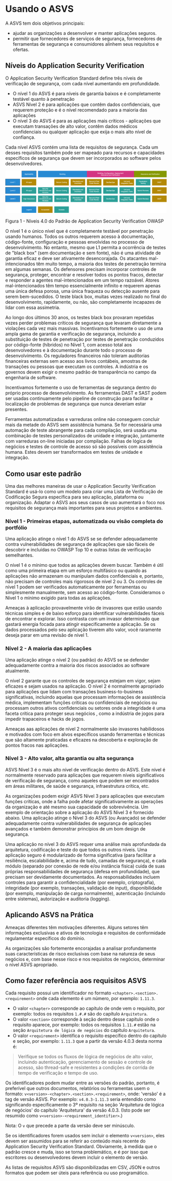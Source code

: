 # Usando o ASVS

A ASVS tem dois objetivos principais:

* ajudar as organizações a desenvolver e manter aplicações seguros.
* permitir que fornecedores de serviços de segurança, fornecedores de ferramentas de segurança e consumidores alinhem seus requisitos e ofertas.

## Níveis do Application Security Verification

O Application Security Verification Standard define três níveis de verificação de segurança, com cada nível aumentando em profundidade.

* O nível 1 do ASVS é para níveis de garantia baixos e é completamente testável quanto à penetração
* ASVS Nível 2 é para aplicações que contêm dados confidenciais, que requerem proteção e é o nível recomendado para a maioria das aplicações
* O nível 3 do ASVS é para as aplicações mais críticos - aplicações que executam transações de alto valor, contêm dados médicos confidenciais ou qualquer aplicação que exija o mais alto nível de confiança.

Cada nível ASVS contém uma lista de requisitos de segurança. Cada um desses requisitos também pode ser mapeado para recursos e capacidades específicos de segurança que devem ser incorporados ao software pelos desenvolvedores.

![Níveis ASVS](https://raw.githubusercontent.com/OWASP/ASVS/master/4.0/images/asvs_40_levels.png "Níveis ASVS")

Figura 1 - Níveis 4.0 do Padrão de Application Security Verification OWASP

O nível 1 é o único nível que é completamente testável por penetração usando humanos. Todos os outros requerem acesso à documentação, código-fonte, configuração e pessoas envolvidas no processo de desenvolvimento. No entanto, mesmo que L1 permita a ocorrência de testes de "black box" (sem documentação e sem fonte), não é uma atividade de garantia eficaz e deve ser ativamente desencorajada. Os atacantes mal-intencionados têm muito tempo, a maioria dos testes de penetração termina em algumas semanas. Os defensores precisam incorporar controles de segurança, proteger, encontrar e resolver todos os pontos fracos, detectar e responder a agentes mal-intencionados em um tempo razoável. Atores mal-intencionados têm tempo essencialmente infinito e requerem apenas uma única defesa porosa, uma única fraqueza ou detecção ausente para serem bem-sucedidos. O teste black box, muitas vezes realizado no final do desenvolvimento, rapidamente, ou não, são completamente incapazes de lidar com essa assimetria.

Ao longo dos últimos 30 anos, os testes black box provaram repetidas vezes perder problemas críticos de segurança que levaram diretamente a violações cada vez mais massivas. Incentivamos fortemente o uso de uma ampla gama de garantia e verificação de segurança, incluindo a substituição de testes de penetração por testes de penetração conduzidos por código-fonte (híbridos) no Nível 1, com acesso total aos desenvolvedores e à documentação durante todo o processo de desenvolvimento. Os reguladores financeiros não toleram auditorias financeiras externas sem acesso aos livros contábeis, amostras de transações ou pessoas que executam os controles. A indústria e os governos devem exigir o mesmo padrão de transparência no campo da engenharia de software.

Incentivamos fortemente o uso de ferramentas de segurança dentro do próprio processo de desenvolvimento. As ferramentas DAST e SAST podem ser usadas continuamente pelo pipeline de construção para facilitar a localização de problemas de segurança que nunca deveriam estar presentes.

Ferramentas automatizadas e varreduras online não conseguem concluir mais da metade do ASVS sem assistência humana. Se for necessária uma automação de teste abrangente para cada compilação, será usada uma combinação de testes personalizados de unidade e integração, juntamente com varreduras on-line iniciadas por compilação. Falhas de lógica de negócios e testes de controle de acesso só são possíveis com assistência humana. Estes devem ser transformados em testes de unidade e integração.

## Como usar este padrão

Uma das melhores maneiras de usar o Application Security Verification Standard é usá-lo como um modelo para criar uma Lista de Verificação de Codificação Segura específica para seu aplicação, plataforma ou organização. Adaptar o ASVS aos seus casos de uso aumentará o foco nos requisitos de segurança mais importantes para seus projetos e ambientes.

### Nível 1 - Primeiras etapas, automatizada ou visão completa do portfólio

Uma aplicação atinge o nível 1 do ASVS se se defender adequadamente contra vulnerabilidades de segurança de aplicações que são fáceis de descobrir e incluídas no OWASP Top 10 e outras listas de verificação semelhantes.

O nível 1 é o mínimo que todos as aplicações devem buscar. Também é útil como uma primeira etapa em um esforço multifásico ou quando as aplicações não armazenam ou manipulam dados confidenciais e, portanto, não precisam de controles mais rigorosos de nível 2 ou 3. Os controles de nível 1 podem ser verificados automaticamente por ferramentas ou simplesmente manualmente, sem acesso ao código-fonte. Consideramos o Nível 1 o mínimo exigido para todas as aplicações.

Ameaças à aplicação provavelmente virão de invasores que estão usando técnicas simples e de baixo esforço para identificar vulnerabilidades fáceis de encontrar e explorar. Isso contrasta com um invasor determinado que gastará energia focada para atingir especificamente a aplicação. Se os dados processados pelo seu aplicação tiverem alto valor, você raramente deseja parar em uma revisão de nível 1.

### Nível 2 - A maioria das aplicações

Uma aplicação atinge o nível 2 (ou padrão) do ASVS se se defender adequadamente contra a maioria dos riscos associados ao software atualmente.

O nível 2 garante que os controles de segurança estejam em vigor, sejam eficazes e sejam usados na aplicação. O nível 2 é normalmente apropriado para aplicações que lidam com transações business-to-business significativas, incluindo aquelas que processam informações de assistência médica, implementam funções críticas ou confidenciais de negócios ou processam outros ativos confidenciais ou setores onde a integridade é uma faceta crítica para proteger seus negócios , como a indústria de jogos para impedir trapaceiros e hacks de jogos.

Ameaças aas aplicações de nível 2 normalmente são invasores habilidosos e motivados com foco em alvos específicos usando ferramentas e técnicas que são altamente praticadas e eficazes na descoberta e exploração de pontos fracos nas aplicações.

### Nível 3 - Alto valor, alta garantia ou alta segurança

ASVS Nível 3 é o mais alto nível de verificação dentro do ASVS. Este nível é normalmente reservado para aplicações que requerem níveis significativos de verificação de segurança, como aqueles que podem ser encontrados em áreas militares, de saúde e segurança, infraestrutura crítica, etc.

As organizações podem exigir ASVS Nível 3 para aplicações que executam funções críticas, onde a falha pode afetar significativamente as operações da organização e até mesmo sua capacidade de sobrevivência. Um exemplo de orientação sobre a aplicação do ASVS Nível 3 é fornecido abaixo. Uma aplicação atinge o Nível 3 do ASVS (ou Avançado) se defender adequadamente contra vulnerabilidades de segurança de aplicações avançados e também demonstrar princípios de um bom design de segurança.

Uma aplicação no nível 3 do ASVS requer uma análise mais aprofundada da arquitetura, codificação e teste do que todos os outros níveis. Uma aplicação seguro é modularizado de forma significativa (para facilitar a resiliência, escalabilidade e, acima de tudo, camadas de segurança), e cada módulo (separado por conexão de rede e/ou instância física) cuida de suas próprias responsabilidades de segurança (defesa em profundidade), que precisam ser devidamente documentados. As responsabilidades incluem controles para garantir a confidencialidade (por exemplo, criptografia), integridade (por exemplo, transações, validação de input), disponibilidade (por exemplo, manipulação de carga normalmente), autenticação (incluindo entre sistemas), autorização e auditoria (logging).

## Aplicando ASVS na Prática

Ameaças diferentes têm motivações diferentes. Alguns setores têm informações exclusivas e ativos de tecnologia e requisitos de conformidade regulamentar específicos do domínio.

As organizações são fortemente encorajadas a analisar profundamente suas características de risco exclusivas com base na natureza de seus negócios e, com base nesse risco e nos requisitos de negócios, determinar o nível ASVS apropriado.

## Como fazer referência aos requisitos ASVS

Cada requisito possui um identificador no formato `<chapter>.<section>.<requirement>` onde cada elemento é um número, por exemplo: `1.11.3`.
- O valor `<chapter>` corresponde ao capítulo de onde vem o requisito, por exemplo: todos os requisitos `1.#.#` são do capítulo `Arquitetura`.
- O valor `<section>` corresponde à seção dentro desse capítulo onde o requisito aparece, por exemplo: todos os requisitos `1.11.#` estão na seção `Arquitetura de lógica de negócios` do capítulo `Arquitetura`.
- O valor `<requirement>` identifica o requisito específico dentro do capítulo e seção, por exemplo: `1.11.3` que a partir da versão 4.0.3 desta norma é:

> Verifique se todos os fluxos de lógica de negócios de alto valor, incluindo autenticação, gerenciamento de sessão e controle de acesso, são thread-safe e resistentes a condições de corrida de tempo de verificação e tempo de uso.

Os identificadores podem mudar entre as versões do padrão, portanto, é preferível que outros documentos, relatórios ou ferramentas usem o formato: `v<version>-<chapter>.<section>.<requirement>`, onde: 'versão' é a tag de versão ASVS. Por exemplo: `v4.0.3-1.11.3` seria entendido como significando especificamente o 3º requisito na seção 'Arquitetura de lógica de negócios' do capítulo 'Arquitetura' da versão 4.0.3. (Isto pode ser resumido como `v<version>-<requirement_identifier>`.)

Nota: O `v` que precede a parte da versão deve ser minúsculo.

Se os identificadores forem usados sem incluir o elemento `v<version>`, eles devem ser assumidos para se referir ao conteúdo mais recente do Application Security Verification Standard. Obviamente, à medida que o padrão cresce e muda, isso se torna problemático, e é por isso que escritores ou desenvolvedores devem incluir o elemento de versão.

As listas de requisitos ASVS são disponibilizadas em CSV, JSON e outros formatos que podem ser úteis para referência ou uso programático.
